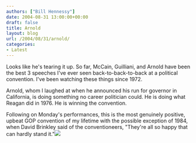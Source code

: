 ```yaml
---
authors: ["Bill Hennessy"]
date: 2004-08-31 13:00:00+00:00
draft: false
title: Arnold
layout: blog
url: /2004/08/31/arnold/
categories:
- Latest
---
```


Looks like he's tearing it up.  So far, McCain, Guilliani, and Arnold have been the best 3 speeches I've ever seen back-to-back-to-back at a political convention.  I've been watching these things since 1972.    
  
Arnold, whom I laughed at when he announced his run for governor in California, is doing something no career politician could.  He is doing what Reagan did in 1976.  He is winning the convention.    
  
Following on Monday's performances, this is the most genuinely positive, upbeat GOP convention of my lifetime with the possible exception of 1984, when David Brinkley said of the conventioneers, "They're all so happy that can hardly stand it."![](https://blog.billhennessy.com/aggbug.aspx?PostID=593)

